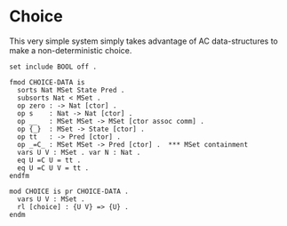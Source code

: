 Choice
======

This very simple system simply takes advantage of AC data-structures to make a non-deterministic choice.

```maude
set include BOOL off .

fmod CHOICE-DATA is
  sorts Nat MSet State Pred .
  subsorts Nat < MSet .
  op zero : -> Nat [ctor] .
  op s    : Nat -> Nat [ctor] .
  op __   : MSet MSet -> MSet [ctor assoc comm] .
  op {_}  : MSet -> State [ctor] .
  op tt   : -> Pred [ctor] .
  op _=C_ : MSet MSet -> Pred [ctor] .  *** MSet containment
  vars U V : MSet . var N : Nat .
  eq U =C U = tt .
  eq U =C U V = tt .
endfm

mod CHOICE is pr CHOICE-DATA .
  vars U V : MSet .
  rl [choice] : {U V} => {U} .
endm
```
